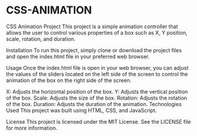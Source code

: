 # CSS-ANIMATION
CSS Animation Project
This project is a simple animation controller that allows the user to control various properties of a box such as X, Y position, scale, rotation, and duration.

Installation
To run this project, simply clone or download the project files and open the index.html file in your preferred web browser.

Usage
Once the index.html file is open in your web browser, you can adjust the values of the sliders located on the left side of the screen to control the animation of the box on the right side of the screen.

X: Adjusts the horizontal position of the box.
Y: Adjusts the vertical position of the box.
Scale: Adjusts the size of the box.
Rotation: Adjusts the rotation of the box.
Duration: Adjusts the duration of the animation.
Technologies Used
This project was built using HTML, CSS, and JavaScript.

License
This project is licensed under the MIT License. See the LICENSE file for more information.
